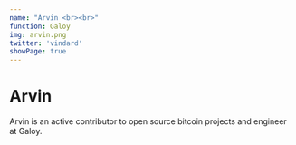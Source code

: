 ```yaml
---
name: "Arvin <br><br>"
function: Galoy
img: arvin.png
twitter: 'vindard'
showPage: true
---
```


# Arvin
 
Arvin is an active contributor to open source bitcoin projects and engineer at Galoy.
<br><br>





